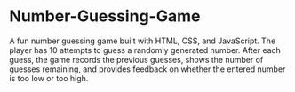 # Number-Guessing-Game
A fun number guessing game built with HTML, CSS, and JavaScript. The player has 10 attempts to guess a randomly generated number. After each guess, the game records the previous guesses, shows the number of guesses remaining, and provides feedback on whether the entered number is too low or too high.
